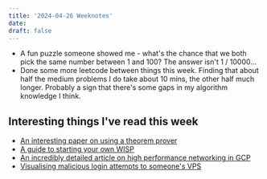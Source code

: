 ```yaml
---
title: '2024-04-26 Weeknotes'
date: 
draft: false
---
```

- A fun puzzle someone showed me - what's the chance that we both pick the same number between 1 and 100? The answer isn't 1 / 10000...
- Done some more leetcode between things this week. Finding that about half the medium problems I do take about 10 mins, the other half much longer. Probably a sign that there's some gaps in my algorithm knowledge I think.
  
## Interesting things I've read this week
- [An interesting paper on using a theorem prover](https://zeramorphic.github.io/con-nf-paper/main.l.pdf)
- [A guide to starting your own WISP](https://startyourownisp.com/)
- [An incredibly detailed article on high performance networking in GCP](https://medium.com/google-cloud/forwarding-over-100-mpps-with-fd-io-vpp-on-x86-62b9447da554)
- [Visualising malicious login attempts to someone's VPS](https://romeov.github.io/malicious_ip_addresses/malicious_ip_analysis.html)
